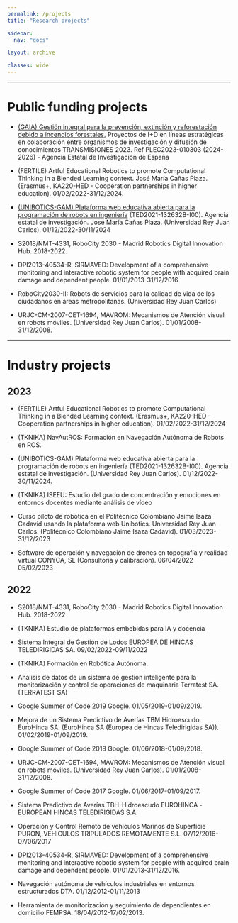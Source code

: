 ```yaml
---
permalink: /projects
title: "Research projects"

sidebar:
  nav: "docs"

layout: archive

classes: wide
---
```


***

# Public funding projects

 *  [(GAIA) Gestión integral para la prevención, extinción y reforestación debido a incendios forestales](/projects/gaia), Proyectos de I+D en líneas estratégicas en colaboración entre organismos de investigación y difusión de conocimientos TRANSMISIONES 2023. Ref PLEC2023-010303 (2024-2026) - Agencia Estatal de Investigación de España 

 * (FERTILE) Artful Educational Robotics to promote Computational Thinking in a Blended Learning context. José María Cañas Plaza. (Erasmus+, KA220-HED - Cooperation partnerships in higher education). 01/02/2022-31/12/2024.

 * [(UNIBOTICS-GAM) Plataforma web educativa abierta para la programación de robots en ingeniería](/projects/uniboticsGAM) (TED2021-132632B-I00). Agencia estatal de investigación. José María Cañas Plaza. (Universidad Rey Juan Carlos). 01/12/2022-30/11/2024

 * S2018/NMT-4331,  RoboCity 2030 - Madrid Robotics Digital Innovation Hub. 2018-2022.

 * DPI2013-40534-R, SIRMAVED:  Development  of  a  comprehensive  monitoring and  interactive  robotic  system  for  people  with  acquired  brain  damage  and  dependent people. 01/01/2013-31/12/2016

 * RoboCity2030-II: Robots de servicios para la calidad de vida de los ciudadanos en áreas metropolitanas. (Universidad Rey Juan Carlos)

 * URJC-CM-2007-CET-1694,  MAVROM:  Mecanismos  de  Atención  visual  en robots móviles. (Universidad Rey Juan Carlos). 01/01/2008-31/12/2008.

***

# Industry projects 

## 2023

 * (FERTILE) Artful Educational Robotics to promote Computational Thinking in a Blended Learning context. (Erasmus+, KA220-HED - Cooperation partnerships in higher education). 01/02/2022-31/12/2024

 * (TKNIKA) NavAutROS: Formación en Navegación Autónoma de Robots en ROS. 

 * (UNIBOTICS-GAM) Plataforma web educativa abierta para la programación de robots en ingeniería (TED2021-132632B-I00). Agencia estatal de investigación. (Universidad Rey Juan Carlos). 01/12/2022-30/11/2024.

* (TKNIKA) ISEEU: Estudio del grado de concentración y emociones en entornos docentes mediante análisis de vídeo 

 * Curso  piloto  de  robótica  en  el  Politécnico  Colombiano  Jaime  Isaza  Cadavid usando  la  plataforma  web  Unibotics. Universidad  Rey  Juan  Carlos. (Politécnico Colombiano Jaime Isaza Cadavid). 01/03/2023-31/12/2023

 * Software  de  operación  y  navegación  de  drones  en  topografía  y  realidad virtual   CONYCA,  SL  (Consultoria  y  calibración).  06/04/2022-05/02/2023

## 2022

 * S2018/NMT-4331,  RoboCity 2030 - Madrid Robotics Digital Innovation Hub. 2018-2022 

 * (TKNIKA) Estudio de plataformas embebidas para IA y docencia
 
 * Sistema Integral de Gestión de Lodos  EUROPEA DE HINCAS TELEDIRIGIDAS SA.  09/02/2022-09/11/2022

 * (TKNIKA) Formación en Robótica Autónoma.

 * Análisis  de  datos  de  un  sistema  de  gestión  inteligente  para  la  monitorización y control de operaciones de maquinaria  Terratest SA. (TERRATEST SA)
 
 * Google Summer of Code 2019  Google.  01/05/2019-01/09/2019.

 * Mejora  de  un  Sistema  Predictivo  de  Averías  TBM  Hidroescudo   EuroHinca SA. (EuroHinca SA (Europea de Hincas Teledirigidas SA)). 01/02/2019-01/09/2019.

 * Google Summer of Code 2018  Google.  01/06/2018-01/09/2018.

 * URJC-CM-2007-CET-1694,  MAVROM:  Mecanismos  de  Atención  visual  en robots móviles. (Universidad Rey Juan Carlos). 01/01/2008-31/12/2008.

 * Google Summer of Code 2017  Google.  01/06/2017-01/09/2017.

 * Sistema Predictivo de Averías TBH-Hidroescudo   EUROHINCA -EUROPEAN  HINCAS  TELEDIRIGIDAS  S.A. 

 * Operación  y  Control  Remoto  de  vehículos  Marinos  de  Superficie   PURON, VEHICULOS TRIPULADOS REMOTAMENTE S.L.  07/12/2016-07/06/2017

 * DPI2013-40534-R, SIRMAVED:  Development  of  a  comprehensive  monitoring and  interactive  robotic  system  for  people  with  acquired  brain  damage  and  dependent people. 01/01/2013-31/12/2016.

 * Navegación autónoma de vehículos industriales en entornos estructurados  DTA. 01/12/2012-01/11/2013

 * Herramienta  de  monitorización  y  seguimiento  de  dependientes  en  domicilio FEMPSA. 18/04/2012-17/02/2013.